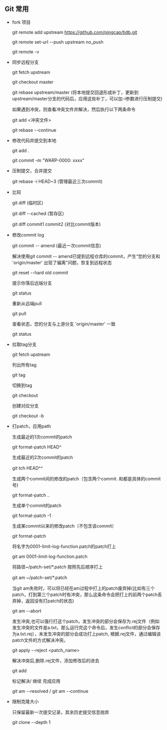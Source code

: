 ## Git 常用

- fork 项目

  git remote add upstream https://github.com/pingcap/tidb.git

  git remote set-url --push upstream no_push

  git remote -v

- 同步远程分支

  git fetch upstream

  git checkout master

  git rebase upstream/master  (将本地提交回退形成补丁，更新到upstream/master分支的代码后，应用这些补丁，可以加-i参数进行压制提交)

  如果遇到冲突，则查看冲突文件并解决，然后执行以下两条命令

  git add <冲突文件>

  git rebase --continue

- 修改代码并提交到本地

  git add .

  git commit -m "WARP-0000: xxxx"

- 压制提交，合并提交

  git rebase -i HEAD~3 (管理最近三次commit)

- 比较

  git diff  (临时区)

  git diff --cached (暂存区)

  git diff commit1 commit2 (对比commit版本)

- 修改commit log

  git commit -- amend  (最近一次commit信息)

  解决使用git commit -- amend已提到远程仓库的commit，产生“您的分支和 'origin/master' 出现了偏离”问题，恢复到远程状态

  git reset --hard old commit

  提示你落后远端分支

  git status

  重新从远端pull

  git pull

  查看状态，您的分支与上游分支 'origin/master' 一致

  git status


 - 拉取tag分支

   git fetch upstream  

   列出所有tag

   git tag

   切换到tag

   git checkout <tag-name>

   创建对应分支

   git checkout -b <tag-name>

- 打patch，应用path

  生成最近的1次commit的patch

  git format-patch HEAD^

  生成最近的2次commit的patch

  git tch HEAD^^　　　　　　

  生成两个commit间的修改的patch（包含两个commit. <r1>和<r2>都是具体的commit号)

  git format-patch <r1>..<r2>          

  生成单个commit的patch

  git format-patch -1 <r1>                                                 
  
  生成某commit以来的修改patch（不包含该commit）

  git format-patch <r1>                                                  

  将名字为0001-limit-log-function.patch的patch打上

  git am 0001-limit-log-function.patch                             

  将路径~/patch-set/*.patch 按照先后顺序打上

  git am ~/patch-set/*.patch　　　　　　　　　　　

  当git am失败时，可以将已经在am过程中打上的patch废弃掉(比如有三个patch，打到第三个patch时有冲突，那么这条命令会把打上的前两个patch丢弃掉，返回没有打patch的状态)

  git am --abort                                                                   
  
  发生冲突,也可以强行打这个patch，发生冲突的部分会保存为.rej文件（例如发生冲突的文件是a.txt，那么运行完这个命令后，发生conflict的部分会保存为a.txt.rej），未发生冲突的部分会成功打上patch, 根据.rej文件，通过编辑该patch文件的方式解决冲突。

  git apply --reject <patch_name>

  解决冲突后,删除.rej文件，添加修改后的进去

  git add <filename>

  标记解决/ 继续 完成应用

  git am --resolved / git am --continue


- 限制克隆大小

  只保留最新一次提交记录，其余历史提交信息抛弃  

  git clone --depth 1 

